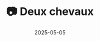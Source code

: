 ---
title: '📷 Deux chevaux'
date: '2025-05-05'
image: 'https://cdn.diblasio.social/static/photos/2025/20250505_150631.jpg'
thumbnail: 'https://cdn.diblasio.social/static/photos/2025/thumbnails/20250505_150631.jpg'
alt_text: "A vintage light green car parked on a stone street in front of a brick wall."
tags:
  - "#Photography"
  - "#ClassicCar"
  - "#Vintage"
  - "#StreetPhotography"
  - "#Retro"
  - "#Automotive"
  - "#TravelPhotography"
  - "#ShotOniPhone"
  - "#Halide
  - "#ProcessZero"
  - "#Paris"
  - "#France"
description: ''
created_date: '2025-05-05'
location: "Unknown location"
exif_data: "Apple iPhone 15 Pro 9mm f/2.8 (1/160 | f/2.8 | ISO 20)"
draft: false
---